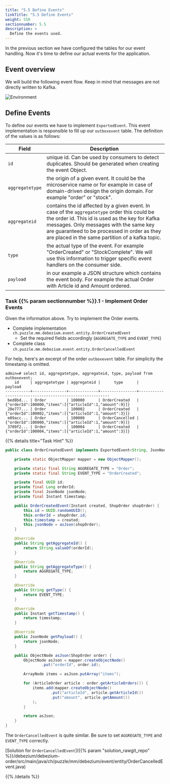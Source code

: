 ```yaml
---
title: "5.5 Define Events"
linkTitle: "5.5 Define Events"
weight: 550
sectionnumber: 5.5
description: >
  Define the events used.
---
```


In the previous section we have configured the tables for our event handling. Now it's time to define our actual events for the application.


## Event overview

We will build the following event flow. Keep in mind that messages are not directly written to Kafka.

![Environment](../../events.png)


## Define Events

To define our events we have to implement `ExportedEvent`. This event implementation is responsible to fill up our `outboxevent` table. The definition of the values is as follows:

Field   | Description
--------|---------------
`id` | unique id. Can be used by consumers to detect duplicates. Should be generated when creating the event Object.
`aggregatetype` | the origin of a given event. It could be the microservice name or for example in case of domain-driven design the origin domain. For example "order" or "stock".
`aggregateid` | contains the id affected by a given event. In case of the `aggregatetype` order this could be the order id. This id is used as the key for Kafka messages. Only messages with the same key are guaranteed to be processed in order as they are placed in the same partition of a kafka topic.
`type` | the actual type of the event. For example "OrderCreated" or "StockComplete". We will use this information to trigger specific event handlers on the consumer side.
`payload` | in our example a JSON structure which contains the event body. For example the actual Order with Article id and Amount ordered.


### Task {{% param sectionnumber %}}.1 - Implement Order Events

Given the information above. Try to implement the Order events.

* Complete implementation `ch.puzzle.mm.debezium.event.entity.OrderCreatedEvent`
  * Set the required fields accordingly (`AGGREGATE_TYPE` and `EVENT_TYPE`)
* Complete class `ch.puzzle.mm.debezium.event.entity.OrderCancelledEvent`

For help, here's an excerpt of the order `outboxevent` table. For simplicity the timestamp is omitted.

```
admin=# select id, aggregatetype, aggregateid, type, payload from outboxevent;
    id     | aggregatetype | aggregateid |      type      |                         payload
-----------+---------------+-------------+----------------+---------------------------------------------------------
 bed8bd... | Order         | 100000      | OrderCreated   | {"orderId":100000,"items":[{"articleId":1,"amount":9}]}
 28e777... | Order         | 100002      | OrderCreated   | {"orderId":100002,"items":[{"articleId":1,"amount":3}]}
 e09acc... | Order         | 100000      | OrderCancelled | {"orderId":100000,"items":[{"articleId":1,"amount":9}]}
 3709f2... | Order         | 100004      | OrderCreated   | {"orderId":100004,"items":[{"articleId":1,"amount":3}]}
```


{{% details title="Task Hint" %}}

```java
public class OrderCreatedEvent implements ExportedEvent<String, JsonNode> {

    private static ObjectMapper mapper = new ObjectMapper();

    private static final String AGGREGATE_TYPE = "Order";
    private static final String EVENT_TYPE = "OrderCreated";

    private final UUID id;
    private final Long orderId;
    private final JsonNode jsonNode;
    private final Instant timestamp;

    public OrderCreatedEvent(Instant created, ShopOrder shopOrder) {
        this.id = UUID.randomUUID();
        this.orderId = shopOrder.id;
        this.timestamp = created;
        this.jsonNode = asJson(shopOrder);
    }

    @Override
    public String getAggregateId() {
        return String.valueOf(orderId);
    }

    @Override
    public String getAggregateType() {
        return AGGREGATE_TYPE;
    }

    @Override
    public String getType() {
        return EVENT_TYPE;
    }

    @Override
    public Instant getTimestamp() {
        return timestamp;
    }

    @Override
    public JsonNode getPayload() {
        return jsonNode;
    }

    public ObjectNode asJson(ShopOrder order) {
        ObjectNode asJson = mapper.createObjectNode()
                .put("orderId", order.id);

        ArrayNode items = asJson.putArray("items");

        for (ArticleOrder article : order.getArticleOrders()) {
            items.add(mapper.createObjectNode()
                    .put("articleId", article.getArticleId())
                    .put("amount", article.getAmount())
            );
        }

        return asJson;
    }
}
```

The `OrderCancelledEvent` is quite similar. Be sure to set `AGGREGATE_TYPE` and `EVENT_TYPE` correctly.

[Solution for `OrderCancelledEvent`]({{% param "solution_rawgit_repo" %}}/debezium/debezium-order/src/main/java/ch/puzzle/mm/debezium/event/entity/OrderCancelledEvent.java)

{{% /details %}}
